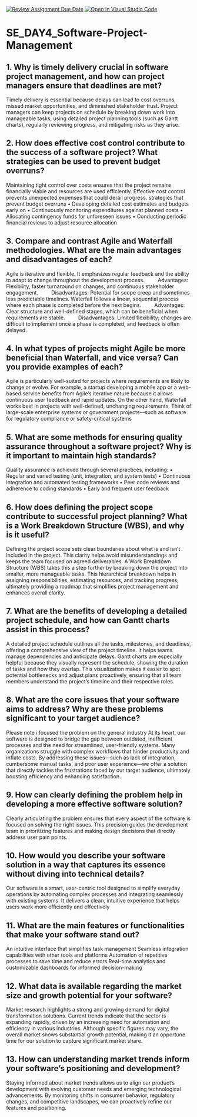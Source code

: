 [![Review Assignment Due Date](https://classroom.github.com/assets/deadline-readme-button-22041afd0340ce965d47ae6ef1cefeee28c7c493a6346c4f15d667ab976d596c.svg)](https://classroom.github.com/a/9pw6JKcu)
[![Open in Visual Studio Code](https://classroom.github.com/assets/open-in-vscode-2e0aaae1b6195c2367325f4f02e2d04e9abb55f0b24a779b69b11b9e10269abc.svg)](https://classroom.github.com/online_ide?assignment_repo_id=18437019&assignment_repo_type=AssignmentRepo)

# SE_DAY4_Software-Project-Management
## 1. Why is timely delivery crucial in software project management, and how can project managers ensure that deadlines are met?
Timely delivery is essential because delays can lead to cost overruns, missed market opportunities, and diminished stakeholder trust.
Project managers can keep projects on schedule by breaking down work into manageable tasks, using detailed project planning tools (such as Gantt charts), regularly reviewing progress, and mitigating risks as they arise.

## 2. How does effective cost control contribute to the success of a software project? What strategies can be used to prevent budget overruns?
Maintaining tight control over costs ensures that the project remains financially viable and resources are used efficiently. Effective cost control prevents unexpected expenses that could derail progress.
strategies that prevent budget overruns
• Developing detailed cost estimates and budgets early on
• Continuously monitoring expenditures against planned costs
• Allocating contingency funds for unforeseen issues
• Conducting periodic financial reviews to adjust resource allocation

## 3. Compare and contrast Agile and Waterfall methodologies. What are the main advantages and disadvantages of each?
Agile is iterative and flexible. It emphasizes regular feedback and the ability to adapt to change throughout the development process.
   Advantages: Flexibility, faster turnaround on changes, and continuous stakeholder engagement.
   Disadvantages: Potential for scope creep and sometimes less predictable timelines.
Waterfall follows a linear, sequential process where each phase is completed before the next begins.
   Advantages: Clear structure and well-defined stages, which can be beneficial when requirements are stable.
   Disadvantages: Limited flexibility; changes are difficult to implement once a phase is completed, and feedback is often delayed.
  
## 4. In what types of projects might Agile be more beneficial than Waterfall, and vice versa? Can you provide examples of each?
Agile is particularly well-suited for projects where requirements are likely to change or evolve. For example, a startup developing a mobile app or a web-based service benefits from Agile’s iterative nature because it allows continuous user feedback and rapid updates. On the other hand, Waterfall works best in projects with well-defined, unchanging requirements. Think of large-scale enterprise systems or government projects—such as software for regulatory compliance or safety-critical systems

## 5. What are some methods for ensuring quality assurance throughout a software project? Why is it important to maintain high standards?
Quality assurance is achieved through several practices, including:
• Regular and varied testing (unit, integration, and system tests)
• Continuous integration and automated testing frameworks
• Peer code reviews and adherence to coding standards
• Early and frequent user feedback

## 6. How does defining the project scope contribute to successful project planning? What is a Work Breakdown Structure (WBS), and why is it useful?
Defining the project scope sets clear boundaries about what is and isn’t included in the project. This clarity helps avoid misunderstandings and keeps the team focused on agreed deliverables. A Work Breakdown Structure (WBS) takes this a step further by breaking down the project into smaller, more manageable tasks. This hierarchical breakdown helps in assigning responsibilities, estimating resources, and tracking progress, ultimately providing a roadmap that simplifies project management and enhances overall clarity.

## 7. What are the benefits of developing a detailed project schedule, and how can Gantt charts assist in this process?
A detailed project schedule outlines all the tasks, milestones, and deadlines, offering a comprehensive view of the project timeline. It helps teams manage dependencies and anticipate delays. Gantt charts are especially helpful because they visually represent the schedule, showing the duration of tasks and how they overlap. This visualization makes it easier to spot potential bottlenecks and adjust plans proactively, ensuring that all team members understand the project’s timeline and their respective roles.

## 8. What are the core issues that your software aims to address? Why are these problems significant to your target audience?
Please note i focused the problem on the general industry
At its heart, our software is designed to bridge the gap between outdated, inefficient processes and the need for streamlined, user-friendly systems. Many organizations struggle with complex workflows that hinder productivity and inflate costs. By addressing these issues—such as lack of integration, cumbersome manual tasks, and poor user experience—we offer a solution that directly tackles the frustrations faced by our target audience, ultimately boosting efficiency and enhancing satisfaction.

## 9. How can clearly defining the problem help in developing a more effective software solution?
Clearly articulating the problem ensures that every aspect of the software is focused on solving the right issues. This precision guides the development team in prioritizing features and making design decisions that directly address user pain points.

## 10. How would you describe your software solution in a way that captures its essence without diving into technical details?
Our software is a smart, user-centric tool designed to simplify everyday operations by automating complex processes and integrating seamlessly with existing systems. It delivers a clean, intuitive experience that helps users work more efficiently and effectively

## 11. What are the main features or functionalities that make your software stand out?
 An intuitive interface that simplifies task management
Seamless integration capabilities with other tools and platforms
Automation of repetitive processes to save time and reduce errors
Real-time analytics and customizable dashboards for informed decision-making

## 12. What data is available regarding the market size and growth potential for your software?
Market research highlights a strong and growing demand for digital transformation solutions. Current trends indicate that the sector is expanding rapidly, driven by an increasing need for automation and efficiency in various industries. Although specific figures may vary, the overall market shows substantial growth potential, making it an opportune time for our solution to capture significant market share.

## 13. How can understanding market trends inform your software’s positioning and development?
Staying informed about market trends allows us to align our product’s development with evolving customer needs and emerging technological advancements. By monitoring shifts in consumer behavior, regulatory changes, and competitive landscapes, we can proactively refine our features and positioning.
